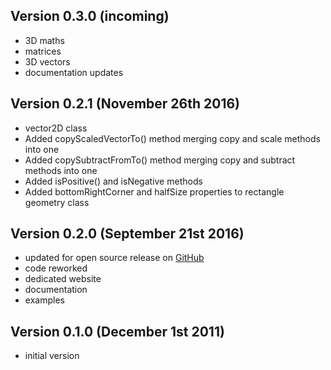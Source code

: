 Version 0.3.0 (incoming)
------------------------------
 * 3D maths
 * matrices
 * 3D vectors
 * documentation updates

Version 0.2.1 (November 26th 2016)
------------------------------
 * vector2D class
  * Added copyScaledVectorTo() method merging copy and scale methods into one
  * Added copySubtractFromTo() method merging copy and subtract methods into one
  * Added isPositive() and isNegative methods
  * Added bottomRightCorner and halfSize properties to rectangle geometry class

Version 0.2.0 (September 21st 2016)
------------------------------
 * updated for open source release on [GitHub](https://github.com/LCluber/Type6.js)
 * code reworked
 * dedicated website
 * documentation
 * examples

Version 0.1.0 (December 1st 2011)
-----------------------------
 * initial version
